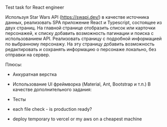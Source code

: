 Test task for React engineer 
 
Используя Star Wars API (https://swapi.dev/) 
в качестве источника данных, 
реализовать SPA приложение React и Typescript, 
состоящее из двух страниц. 
На главной странице отобразить список или карточки персонажей, 
к списку добавить возможность пагинации и поиска с использованием API. 
Реализовать страницу с подробной информацией по выбранному персонажу. 
На эту страницу добавить возможность редактировать 
и сохранять информацию о персонаже локально, 
без отправки на сервер. 
 
Плюсы: 
+ Аккуратная верстка 
+ Использование UI фреймворка (Material, Ant, Bootstrap и т.п.) 
В качестве дополнительного задания: 
+ Тесты

+ each file check - is production ready?
+ deploy temporary to vercel or my aws on a cheapest machine
